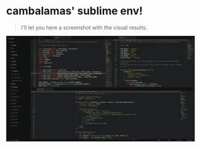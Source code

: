 # cambalamas' sublime env!
> I'll let you here a screenshot with the visual results.

![visual_demo](scr_demo.png)
